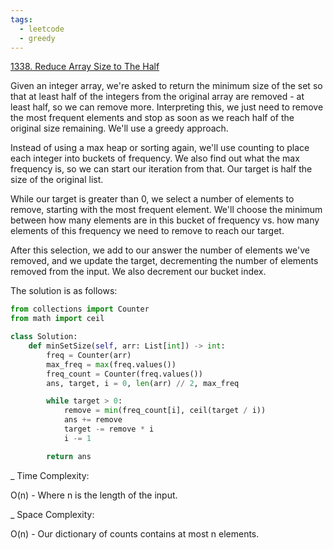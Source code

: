 ```yaml
---
tags:
  - leetcode
  - greedy
---
```


<a href="https://leetcode.com/problems/reduce-array-size-to-the-half/">
1338. Reduce Array Size to The Half</a>

Given an integer array, we're asked to return the minimum size of the set so
that at least half of the integers from the original array are removed - at
least half, so we can remove more. Interpreting this, we just need to remove the
most frequent elements and stop as soon as we reach half of the original size
remaining. We'll use a greedy approach.

Instead of using a max heap or sorting again, we'll use counting to place each
integer into buckets of frequency. We also find out what the max frequency is,
so we can start our iteration from that. Our target is half the size of the
original list.

While our target is greater than 0, we select a number of elements to remove,
starting with the most frequent element. We'll choose the minimum between how
many elements are in this bucket of frequency vs. how many elements of this
frequency we need to remove to reach our target.

After this selection, we add to our answer the number of elements we've removed,
and we update the target, decrementing the number of elements removed from the
input. We also decrement our bucket index.

The solution is as follows:

```python
from collections import Counter
from math import ceil

class Solution:
    def minSetSize(self, arr: List[int]) -> int:
        freq = Counter(arr)
        max_freq = max(freq.values())
        freq_count = Counter(freq.values())
        ans, target, i = 0, len(arr) // 2, max_freq

        while target > 0:
            remove = min(freq_count[i], ceil(target / i))
            ans += remove
            target -= remove * i
            i -= 1

        return ans
```

\_ Time Complexity:

O(n) - Where n is the length of the input.

\_ Space Complexity:

O(n) - Our dictionary of counts contains at most n elements.
